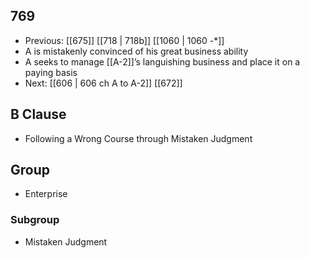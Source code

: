 ## 769
- Previous: [[675]] [[718 | 718b]] [[1060 | 1060 -*]] 
- A is mistakenly convinced of his great business ability
- A seeks to manage [[A-2]]’s languishing business and place it on a paying basis
- Next: [[606 | 606 ch A to A-2]] [[672]] 

## B Clause
- Following a Wrong Course through Mistaken Judgment

## Group
- Enterprise

### Subgroup
- Mistaken Judgment

